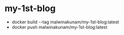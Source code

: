 # my-1st-blog
+ docker build --tag malwinakunam/my-1st-blog:latest
+ docker push malwinakunam/my-1st-blog:latest

